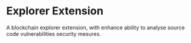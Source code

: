 # Explorer Extension

A blockchain explorer extension, with enhance ability to analyse source code vulnerabilities security mesures.
